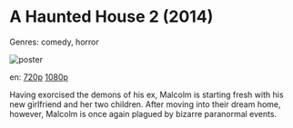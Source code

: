 # A Haunted House 2 (2014)

Genres: comedy, horror

![poster](http://image.tmdb.org/t/p/w500/2c9utC3RGiw5NrqB72YIbp00uiF.jpg)

en:
  [720p](magnet:?xt=urn:btih:110E090E164C322BE7C1A0803930496EBC7AD272&tr=udp://glotorrents.pw:6969/announce&tr=udp://tracker.opentrackr.org:1337/announce&tr=udp://torrent.gresille.org:80/announce&tr=udp://tracker.openbittorrent.com:80&tr=udp://tracker.coppersurfer.tk:6969&tr=udp://tracker.leechers-paradise.org:6969&tr=udp://p4p.arenabg.ch:1337&tr=udp://tracker.internetwarriors.net:1337)
  [1080p](magnet:?xt=urn:btih:72b04bac492184ff6ca58fde99503c6c47354326&dn=A+Haunted+House+2+%282014%29+1080p+BrRip+x264+-+YIFY&tr=udp%3A%2F%2Ftracker.openbittorrent.com%3A80%2Fannounce&tr=udp%3A%2F%2Fglotorrents.pw%3A6969%2Fannounce&tr=udp%3A%2F%2Ftracker.openbittorrent.com%3A80%2Fannounce&tr=udp%3A%2F%2Ftracker.opentrackr.org%3A1337%2Fannounce&tr=udp%3A%2F%2Fzer0day.to%3A1337%2Fannounce&tr=udp%3A%2F%2Ftracker.coppersurfer.tk%3A6969%2Fannounce)
  


Having exorcised the demons of his ex, Malcolm is starting fresh with his new girlfriend and her two children. After moving into their dream home, however, Malcolm is once again plagued by bizarre paranormal events.